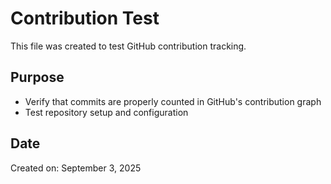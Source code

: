 # Contribution Test

This file was created to test GitHub contribution tracking.

## Purpose
- Verify that commits are properly counted in GitHub's contribution graph
- Test repository setup and configuration

## Date
Created on: September 3, 2025
